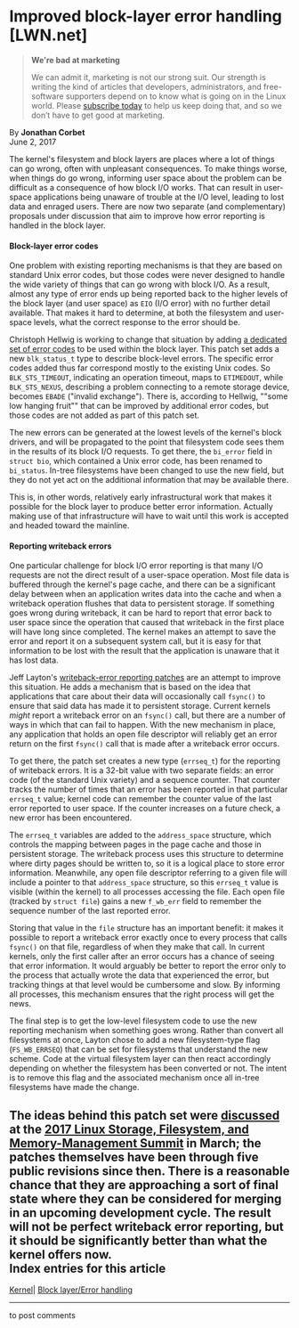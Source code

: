 # Improved block-layer error handling [LWN.net]

> **We're bad at marketing**
> 
> We can admit it, marketing is not our strong suit. Our strength is writing the kind of articles that developers, administrators, and free-software supporters depend on to know what is going on in the Linux world. Please [subscribe today](/Promo/nsn-bad/subscribe) to help us keep doing that, and so we don’t have to get good at marketing. 

By **Jonathan Corbet**  
June 2, 2017 

The kernel's filesystem and block layers are places where a lot of things can go wrong, often with unpleasant consequences. To make things worse, when things do go wrong, informing user space about the problem can be difficult as a consequence of how block I/O works. That can result in user-space applications being unaware of trouble at the I/O level, leading to lost data and enraged users. There are now two separate (and complementary) proposals under discussion that aim to improve how error reporting is handled in the block layer. 

#### Block-layer error codes

One problem with existing reporting mechanisms is that they are based on standard Unix error codes, but those codes were never designed to handle the wide variety of things that can go wrong with block I/O. As a result, almost any type of error ends up being reported back to the higher levels of the block layer (and user space) as `EIO` (I/O error) with no further detail available. That makes it hard to determine, at both the filesystem and user-space levels, what the correct response to the error should be. 

Christoph Hellwig is working to change that situation by adding [a dedicated set of error codes](/Articles/724174/) to be used within the block layer. This patch set adds a new `blk_status_t` type to describe block-level errors. The specific error codes added thus far correspond mostly to the existing Unix codes. So `BLK_STS_TIMEOUT`, indicating an operation timeout, maps to `ETIMEDOUT`, while `BLK_STS_NEXUS`, describing a problem connecting to a remote storage device, becomes `EBADE` ("invalid exchange"). There is, according to Hellwig, ""some low hanging fruit"" that can be improved by additional error codes, but those codes are not added as part of this patch set. 

The new errors can be generated at the lowest levels of the kernel's block drivers, and will be propagated to the point that filesystem code sees them in the results of its block I/O requests. To get there, the `bi_error` field in `struct bio`, which contained a Unix error code, has been renamed to `bi_status`. In-tree filesystems have been changed to use the new field, but they do not yet act on the additional information that may be available there. 

This is, in other words, relatively early infrastructural work that makes it possible for the block layer to produce better error information. Actually making use of that infrastructure will have to wait until this work is accepted and headed toward the mainline. 

#### Reporting writeback errors

One particular challenge for block I/O error reporting is that many I/O requests are not the direct result of a user-space operation. Most file data is buffered through the kernel's page cache, and there can be a significant delay between when an application writes data into the cache and when a writeback operation flushes that data to persistent storage. If something goes wrong during writeback, it can be hard to report that error back to user space since the operation that caused that writeback in the first place will have long since completed. The kernel makes an attempt to save the error and report it on a subsequent system call, but it is easy for that information to be lost with the result that the application is unaware that it has lost data. 

Jeff Layton's [writeback-error reporting patches](/Articles/724232/) are an attempt to improve this situation. He adds a mechanism that is based on the idea that applications that care about their data will occasionally call `fsync()` to ensure that said data has made it to persistent storage. Current kernels _might_ report a writeback error on an `fsync()` call, but there are a number of ways in which that can fail to happen. With the new mechanism in place, any application that holds an open file descriptor will reliably get an error return on the first `fsync()` call that is made after a writeback error occurs. 

To get there, the patch set creates a new type (`errseq_t`) for the reporting of writeback errors. It is a 32-bit value with two separate fields: an error code (of the standard Unix variety) and a sequence counter. That counter tracks the number of times that an error has been reported in that particular `errseq_t` value; kernel code can remember the counter value of the last error reported to user space. If the counter increases on a future check, a new error has been encountered. 

The `errseq_t` variables are added to the `address_space` structure, which controls the mapping between pages in the page cache and those in persistent storage. The writeback process uses this structure to determine where dirty pages should be written to, so it is a logical place to store error information. Meanwhile, any open file descriptor referring to a given file will include a pointer to that `address_space` structure, so this `errseq_t` value is visible (within the kernel) to all processes accessing the file. Each open file (tracked by `struct file`) gains a new `f_wb_err` field to remember the sequence number of the last reported error. 

Storing that value in the `file` structure has an important benefit: it makes it possible to report a writeback error exactly once to every process that calls `fsync()` on that file, regardless of when they make that call. In current kernels, only the first caller after an error occurs has a chance of seeing that error information. It would arguably be better to report the error only to the process that actually wrote the data that experienced the error, but tracking things at that level would be cumbersome and slow. By informing all processes, this mechanism ensures that the right process will get the news. 

The final step is to get the low-level filesystem code to use the new reporting mechanism when something goes wrong. Rather than convert all filesystems at once, Layton chose to add a new filesystem-type flag (`FS_WB_ERRSEQ`) that can be set for filesystems that understand the new scheme. Code at the virtual filesystem layer can then react accordingly depending on whether the filesystem has been converted or not. The intent is to remove this flag and the associated mechanism once all in-tree filesystems have made the change. 

The ideas behind this patch set were [discussed](/Articles/718734/) at the [2017 Linux Storage, Filesystem, and Memory-Management Summit](/Articles/lsfmm2017/) in March; the patches themselves have been through five public revisions since then. There is a reasonable chance that they are approaching a sort of final state where they can be considered for merging in an upcoming development cycle. The result will not be perfect writeback error reporting, but it should be significantly better than what the kernel offers now.  
Index entries for this article  
---  
[Kernel](/Kernel/Index)| [Block layer/Error handling](/Kernel/Index#Block_layer-Error_handling)  
  


* * *

to post comments 
